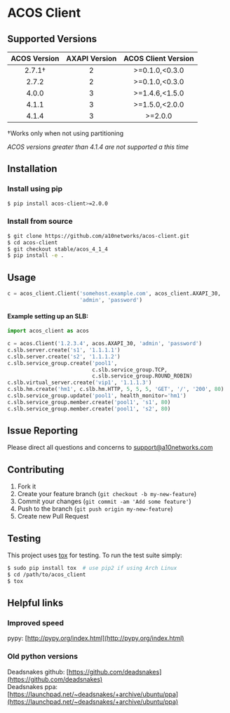 # ACOS Client


## Supported Versions
| ACOS Version | AXAPI Version | ACOS Client Version |
|:------------:|:-------------:|:-------------------:|
| 2.7.1†       | 2             | >=0.1.0,<0.3.0      |
| 2.7.2        | 2             | >=0.1.0,<0.3.0      |
| 4.0.0        | 3             | >=1.4.6,<1.5.0      |
| 4.1.1        | 3             | >=1.5.0,<2.0.0      |
| 4.1.4        | 3             | >=2.0.0             |

†Works only when not using partitioning

_ACOS versions greater than 4.1.4 are not supported a this time_

## Installation

### Install using pip

```sh
$ pip install acos-client>=2.0.0
```

### Install from source

```sh
$ git clone https://github.com/a10networks/acos-client.git
$ cd acos-client
$ git checkout stable/acos_4_1_4
$ pip install -e . 
```

## Usage

```python
c = acos_client.Client('somehost.example.com', acos_client.AXAPI_30,
                       'admin', 'password')
```

#### Example setting up an SLB:

```python
import acos_client as acos

c = acos.Client('1.2.3.4', acos.AXAPI_30, 'admin', 'password')
c.slb.server.create('s1', '1.1.1.1')
c.slb.server.create('s2', '1.1.1.2')
c.slb.service_group.create('pool1',
                           c.slb.service_group.TCP,
                           c.slb.service_group.ROUND_ROBIN)
c.slb.virtual_server.create('vip1', '1.1.1.3')
c.slb.hm.create('hm1', c.slb.hm.HTTP, 5, 5, 5, 'GET', '/', '200', 80)
c.slb.service_group.update('pool1', health_monitor='hm1')
c.slb.service_group.member.create('pool1', 's1', 80)
c.slb.service_group.member.create('pool1', 's2', 80)
```

## Issue Reporting
Please direct all questions and concerns to support@a10networks.com

## Contributing

1. Fork it
2. Create your feature branch (`git checkout -b my-new-feature`)
3. Commit your changes (`git commit -am 'Add some feature'`)
4. Push to the branch (`git push origin my-new-feature`)
5. Create new Pull Request

## Testing

This project uses [tox](https://pypi.python.org/pypi/tox) for testing. To run
the test suite simply:

```sh
$ sudo pip install tox  # use pip2 if using Arch Linux
$ cd /path/to/acos_client
$ tox
```

## Helpful links

### Improved speed
pypy: [http://pypy.org/index.html](http://pypy.org/index.html)

### Old python versions
Deadsnakes github: [https://github.com/deadsnakes](https://github.com/deadsnakes)  
Deadsnakes ppa: [https://launchpad.net/~deadsnakes/+archive/ubuntu/ppa](https://launchpad.net/~deadsnakes/+archive/ubuntu/ppa)
